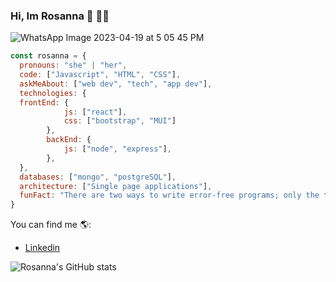 ### Hi, Im Rosanna 👋 👩‍💻

![WhatsApp Image 2023-04-19 at 5 05 45 PM](https://user-images.githubusercontent.com/90112132/233188113-6e2594b7-35ac-4f12-a26b-8a40608dc5d9.jpeg)

```javascript
const rosanna = {
  pronouns: "she" | "her",
  code: ["Javascript", "HTML", "CSS"],
  askMeAbout: ["web dev", "tech", "app dev"],
  technologies: {
  frontEnd: {
            js: ["react"],
            css: ["bootstrap", "MUI"]
        },
        backEnd: {
            js: ["node", "express"],
        },
  },
  databases: ["mongo", "postgreSQL"],
  architecture: ["Single page applications"],
  funFact: "There are two ways to write error-free programs; only the third one works"
}
```
You can find me 🌎:
- [Linkedin](https://www.linkedin.com/in/rosanna-contasti/) 

![Rosanna's GitHub stats](https://github-readme-stats.vercel.app/api?username=rosannacontasti&show_icons=true&theme=radical)
